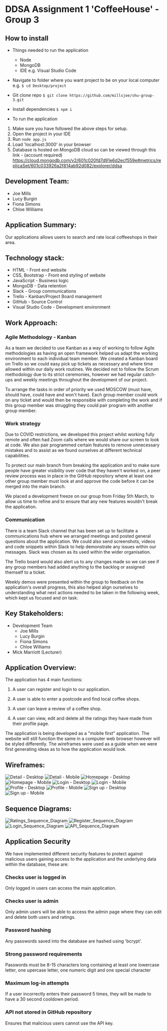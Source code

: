 # DDSA Assignment 1 'CoffeeHouse' - Group 3

## How to install
- Things needed to run the application
  - Node
  - MongoDB
  - IDE e.g. Visual Studio Code

- Navigate to folder where you want project to be on your local computer
e.g. `$ cd Desktop/project`

- Git clone repo
`$ git clone https://github.com/millsjoe/shu-group-3.git`

- Install dependencies
`$ npm i`

- To run the application
1. Make sure you have followed the above steps for setup.
2. Open the project in your IDE
3. Run `node app.js`
4. Load 'localhost:3000' in your browser
5. Database is hosted on MongoDB cloud so can be viewed through this link - (account required) https://cloud.mongodb.com/v2/601c020fd7d91e6d2ecf559e#metrics/replicaSet/601c033926a2f814ab92d082/explorer/ddsa

## Development Team:
- Joe Mills
- Lucy Burgin
- Fiona Simons
- Chloe Williams

## Application Summary:
Our applications allows users to search and rate local coffeeshops in their area.

## Technology stack:
- HTML - Front end website
- CSS, Bootstrap - Front end styling of website
- JavaScript - Business logic
- MongoDB - Data retention
- Slack - Group communications
- Trello - Kanban/Project Board management
- GitHub - Source Control 
- Visual Studio Code - Development environment

## Work Approach:

### Agile Methodology - Kanban
As a team we decided to use Kanban as a way of working to follow Agile methodologies as having an open framework helped us adapt the working environment to each individual team member. We created a Kanban board on Trello so we could easy pick up tickets as necessary and where time allowed within our daily work routines. We decided not to follow the Scrum methodology due to its strict ceremonies, however we had regular catch-ups and weekly meetings throughout the development of our project.

To arrange the tasks in order of priority we used MOSCOW (must have, should have, could have and won't have). Each group member could work on any ticket and would then be responsible with completing the work and if this group member was struggling they could pair program with another group member.

### Work strategy
Due to COVID restrictions, we developed this project whilst working fully remote and often had Zoom calls where we would share our screen to look at code. We also pair programmed certain features to remove unnecessary mistakes and to assist as we found ourselves at different technical capabilities. 

To protect our main branch from breaking the application and to make sure people have greater visibility over code that they haven't worked on, a peer review process was in place in the GitHub repository where at least one other group member must look at and approve the code before it can be merged into the main branch.

We placed a development freeze on our group from Friday 5th March, to allow us time to refine and to ensure that any new features wouldn't break the application.

### Communication
There is a team Slack channel that has been set up to facilitate a communications hub where we arranged meetings and posted general questions about the application. We could also send screenshots, videos and code snippets within Slack to help demonstrate any issues within our messages. Slack was chosen as its used within the wider organisation. 

The Trello board would also alert us to any changes made so we can see if any group members had added anything to the backlog or assigned themself to a ticket. 

Weekly demos were presented within the group to feedback on the application's overall progress, this also helped align ourselves to understanding what next actions needed to be taken in the following week, which kept us focused and on task.

## Key Stakeholders:
- Development Team
    - Joe Mills
    - Lucy Burgin
    - Fiona Simons
    - Chloe Williams
- Mick Marriott (Lecturer)

## Application Overview:
The application has 4 main functions:

1. A user can register and login to our application.

1. A user is able to enter a postcode and find local coffee shops.

2. A user can leave a review of a coffee shop.

3. A user can view, edit and delete all the ratings they have made from their profile page.

The application is being developed as a "mobile first" application. The website will still function the same in a computer web browser however will be styled differently. The wireframes were used as a guide when we were first generating ideas as to how the application would look.

## Wireframes:
![Detail - Desktop](https://user-images.githubusercontent.com/46544086/110933761-16886c00-8325-11eb-8eff-f4eeda0ac75b.png)
![Detail - Mobile](https://user-images.githubusercontent.com/46544086/110933774-1a1bf300-8325-11eb-839a-fd6c935386c3.png)
![Homepage - Desktop](https://user-images.githubusercontent.com/46544086/110933786-1be5b680-8325-11eb-9bf4-9d015ae4b78e.png)
![Homepage - Mobile](https://user-images.githubusercontent.com/46544086/110933809-230cc480-8325-11eb-97a2-35ccbd2f1fab.png)
![Login - Desktop](https://user-images.githubusercontent.com/46544086/110933812-23a55b00-8325-11eb-9303-55700476da1a.png)
![Login - Mobile](https://user-images.githubusercontent.com/46544086/110933813-23a55b00-8325-11eb-89db-482044fc6ed5.png)
![Profile - Desktop](https://user-images.githubusercontent.com/46544086/110933814-243df180-8325-11eb-9f88-2f5becec131b.png)
![Profile - Mobile](https://user-images.githubusercontent.com/46544086/110933816-243df180-8325-11eb-8de1-81d59531edf8.png)
![Sign up - Desktop](https://user-images.githubusercontent.com/46544086/110933818-24d68800-8325-11eb-825d-55818a9621a4.png)
![Sign up - Mobile](https://user-images.githubusercontent.com/46544086/110933822-256f1e80-8325-11eb-8b6d-2f1cb4f0be8d.png)

## Sequence Diagrams:
![Ratings_Sequence_Diagram](https://user-images.githubusercontent.com/46544086/110935415-4afd2780-8327-11eb-8139-a0b30a46c9a4.png)
![Register_Sequence_Diagram](https://user-images.githubusercontent.com/46544086/110935418-4b95be00-8327-11eb-999d-30fae087f845.png)
![Login_Sequence_Diagram](https://user-images.githubusercontent.com/46544086/110935423-4c2e5480-8327-11eb-8fed-a0d9ecbe4750.png)
![API_Sequence_Diagram](https://user-images.githubusercontent.com/46544086/110933934-48013780-8325-11eb-9d50-3e4249fbe58d.png)

## Application Security
We have implemented different security features to protect against malicious users gaining access to the application and the underlying data within the database, these are: 

### Checks user is logged in
Only logged in users can access the main application.
### Checks user is admin
Only admin users will be able to access the admin page where they can edit and delete both users and ratings.
### Password hashing 
Any passwords saved into the database are hashed using 'bcrypt'.
### Strong password requirements
Passwords must be 8-15 characters long containing at least one lowercase letter, one upercase letter, one numeric digit and one special character
### Maximum log-in attempts 
If a user incorrectly enters their password 5 times, they will be made to have a 30 second cooldown period.
### API not stored in GitHub repository
Ensures that malicious users cannot use the API key.
